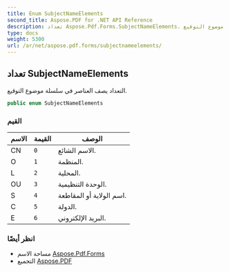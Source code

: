```yaml
---
title: Enum SubjectNameElements
second_title: Aspose.PDF for .NET API Reference
description: تعداد Aspose.Pdf.Forms.SubjectNameElements. التعداد يصف العناصر في سلسلة موضوع التوقيع
type: docs
weight: 5300
url: /ar/net/aspose.pdf.forms/subjectnameelements/
---
```

## تعداد SubjectNameElements

التعداد يصف العناصر في سلسلة موضوع التوقيع.

```csharp
public enum SubjectNameElements
```

### القيم

| الاسم | القيمة | الوصف |
| --- | --- | --- |
| CN | `0` | الاسم الشائع. |
| O | `1` | المنظمة. |
| L | `2` | المحلية. |
| OU | `3` | الوحدة التنظيمية. |
| S | `4` | اسم الولاية أو المقاطعة. |
| C | `5` | الدولة. |
| E | `6` | البريد الإلكتروني. |

### انظر أيضًا

* مساحة الاسم [Aspose.Pdf.Forms](../../aspose.pdf.forms/)
* التجميع [Aspose.PDF](../../)